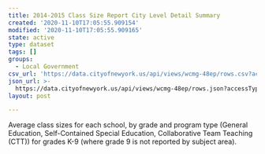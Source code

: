 ```yaml
---
title: 2014-2015 Class Size Report City Level Detail Summary
created: '2020-11-10T17:05:55.909154'
modified: '2020-11-10T17:05:55.909165'
state: active
type: dataset
tags: []
groups:
  - Local Government
csv_url: 'https://data.cityofnewyork.us/api/views/wcmg-48ep/rows.csv?accessType=DOWNLOAD'
json_url: >-
  https://data.cityofnewyork.us/api/views/wcmg-48ep/rows.json?accessType=DOWNLOAD
layout: post

---
```

Average class sizes for each school, by grade and program type (General Education, Self-Contained Special Education, Collaborative Team Teaching (CTT)) for grades K-9 (where grade 9 is not reported by subject area).
